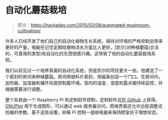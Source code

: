 # 自动化蘑菇栽培

> 原文：<https://hackaday.com/2015/02/08/automated-mushroom-cultivation/>

许多人已经开发了他们自己的自动化植物生长系统。保持对环境的严格控制会带来更好的产量，电脑在记住定期给植物浇水方面比人更好。[凯尔]对种植蘑菇(合法的，可食用的类型)和自动化的东西很感兴趣。这导致了他的自动化蘑菇栽培系统。

我们以前见过一个培养真菌的自动化系统，但是凯尔的项目更大一些。他建造了一个密封的房间来种植蘑菇。房间用塑料片密封，用磁条创造一个门口。在房间内，加热器、加湿器和循环风扇控制着环境。室内的温度、湿度和露点被持续监控，并根据需要进行调整。

整个系统由一个 Raspberry Pi 和定制软件控制，定制软件[可在 Github](https://github.com/kizniche/Automated-Mushroom-Cultivator) 上获得。 [GNUPlot](http://www.gnuplot.info/) 用于生成图形，可以通过 web 服务器访问。网络界面还允许远程调整试验箱的参数。基于这些设置，树莓 Pi 控制一组继电器来保持腔室处于理想状态。